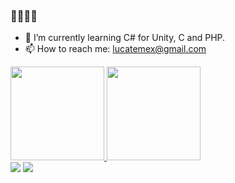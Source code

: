 ### 👋👋👋👋


- 🌱 I’m currently learning C# for Unity, C and PHP.
- 📫 How to reach me: lucatemex@gmail.com

<div>
   <a href="github.com/lucatemex">
     <img height= "150em" src="https://github-readme-stats.vercel.app/api?username=lucatemex&show_icons=true&theme=merko"/>
     <img height= "150em" src="https://github-readme-stats.vercel.app/api/top-langs/?username=lucatemex&layout=compact&theme=merko"/>
     </div>
   
  <div> 
  <a href="https://instagram.com/luc4temes" target="_blank"><img src="https://img.shields.io/badge/-Instagram-%23E4405F?style=for-the-badge&logo=instagram&logoColor=white" target="_blank"></a>
 <a href="https://discord.gg/JHyHHXJX" target="_blank"><img src="https://img.shields.io/badge/Discord-7289DA?style=for-the-badge&logo=discord&logoColor=white" target="_blank"></a> 
     
  
</div>




